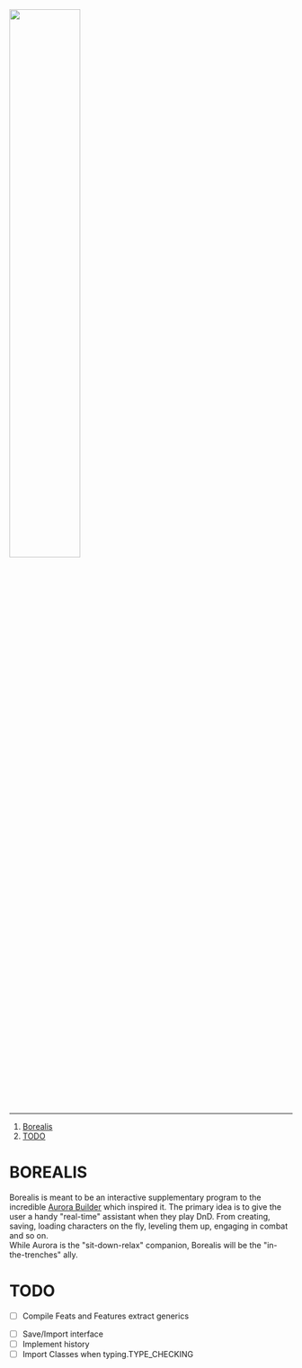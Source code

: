 <img src="https://images.unsplash.com/photo-1517411032315-54ef2cb783bb?ixlib=rb-1.2.1&ixid=eyJhcHBfaWQiOjEyMDd9&auto=format&fit=crop&w=1402&q=80"  width="50%" height="50%" align="center">

---

1. [Borealis](#borealis)
2. [TODO](#todo)

# BOREALIS

Borealis is meant to be an interactive supplementary program to the incredible <u>[Aurora Builder](https://aurorabuilder.com)</u> which inspired it.
The primary idea is to give the user a handy "real-time" assistant when they play DnD. From creating, saving, loading characters on the fly,
leveling them up, engaging in combat and so on.  
While Aurora is the "sit-down-relax" companion, Borealis will be the "in-the-trenches" ally.

# TODO
+ [ ] Compile Feats and Features extract generics
- [ ] Save/Import interface
- [ ] Implement history 
- [ ] Import Classes when typing.TYPE_CHECKING
